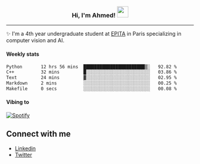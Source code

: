 <!-- Heading -->
<h3 align="center"> Hi, I'm Ahmed! <img src = "https://raw.githubusercontent.com/MartinHeinz/MartinHeinz/master/wave.gif" width = 30px></h3>

<!-- About section -->
---
✨ I'm a 4th year undergraduate student at <a href="https://www.epita.fr/en/">EPITA</a> in Paris specializing in computer vision and AI.

<h4 align ="left"> Weekly stats </h4>

<!--START_SECTION:waka-->

```txt
Python       12 hrs 56 mins  ███████████████████████▒░   92.82 %
C++          32 mins         █░░░░░░░░░░░░░░░░░░░░░░░░   03.86 %
Text         24 mins         ▓░░░░░░░░░░░░░░░░░░░░░░░░   02.95 %
Markdown     2 mins          ░░░░░░░░░░░░░░░░░░░░░░░░░   00.25 %
Makefile     0 secs          ░░░░░░░░░░░░░░░░░░░░░░░░░   00.08 %
```

<!--END_SECTION:waka-->

<h4 align ="left">Vibing to</h4>

[![Spotify](https://novatorem-ten-lyart.vercel.app/api/spotify)](https://open.spotify.com/user/31knevkvll66tzc3gqtoi6ngjbre)

<!-- Connect section -->

## Connect with me
  * <a href="https://www.linkedin.com/in/ahmed-hassayoune">Linkedin</a>
  * <a href="https://twitter.com/Ahmedhassaaa">Twitter</a>

<!-- Connect section: END -->
